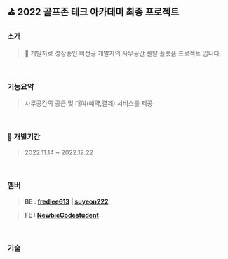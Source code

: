 ## :golf: 2022 골프존 테크 아카데미 최종 프로젝트

### 소개
> :seedling: 개발자로 성장중인 비전공 개발자의 사무공간 렌탈 플랫폼 프로젝트 입니다.
<br>

### 기능요약
> 사무공간의 공급 및 대여(예약,결제) 서비스를 제공

>
<br>

### :calendar: 개발기간
> 2022.11.14 ~ 2022.12.22
<br>

### 멤버
> <strong>BE : [fredlee613](https://github.com/fredlee613) | [suyeon222](https://github.com/suyeon222)<strong>

> <strong>FE : [NewbieCodestudent](https://github.com/NewbieCodestudent)<strong>
<br>

### 기술
